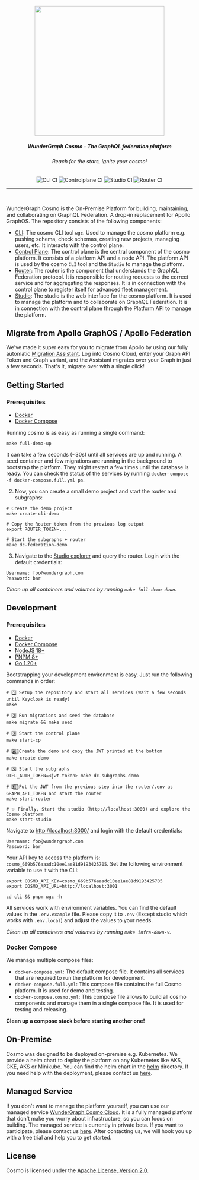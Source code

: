 <p align="center">
<img width="350" src="./docs/assets/logo.png"/>
</p>

<div align="center">
<h5>WunderGraph Cosmo - The GraphQL federation platform</h5>
<h6><i>Reach for the stars, ignite your cosmo!</i></h6>
<img alt="CLI CI" src="https://github.com/wundergraph/cosmo/actions/workflows/cli-ci.yaml/badge.svg">
<img alt="Controlplane CI" src="https://github.com/wundergraph/cosmo/actions/workflows/controlplane-ci.yaml/badge.svg">
<img alt="Studio CI" src="https://github.com/wundergraph/cosmo/actions/workflows/studio-ci.yaml/badge.svg">
<img alt="Router CI" src="https://github.com/wundergraph/cosmo/actions/workflows/router-ci.yaml/badge.svg"/>
<hr />
</div>

<br/>

WunderGraph Cosmo is the On-Premise Platform for building, maintaining, and collaborating on GraphQL Federation. A drop-in replacement for Apollo GraphOS.
The repository consists of the following components:

- [CLI](./cli): The cosmo CLI tool `wgc`. Used to manage the cosmo platform e.g. pushing schema, check schemas, creating new projects, managing users, etc. It interacts with the control plane.
- [Control Plane](./controlplane): The control plane is the central component of the cosmo platform. It consists of a platform API and a node API. The platform API is used by the cosmo `CLI` tool and the `Studio` to manage the platform.
- [Router](./router): The router is the component that understands the GraphQL Federation protocol. It is responsible for routing requests to the correct service and for aggregating the responses. It is in connection with the control plane to register itself for advanced fleet management.
- [Studio](./studio): The studio is the web interface for the cosmo platform. It is used to manage the platform and to collaborate on GraphQL Federation. It is in connection with the control plane through the Platform API to manage the platform.

## Migrate from Apollo GraphOS / Apollo Federation

We've made it super easy for you to migrate from Apollo by using our fully automatic [Migration Assistant](https://cosmo-cp.wundergraph.com/v1/auth/login).
Log into Cosmo Cloud, enter your Graph API Token and Graph variant, and the Assistant migrates over your Graph in just a few seconds.
That's it, migrate over with a single click!

## Getting Started

### Prerequisites

- [Docker](https://docs.docker.com/get-docker/)
- [Docker Compose](https://docs.docker.com/compose/install/)

Running cosmo is as easy as running a single command:

```shell
make full-demo-up
```

It can take a few seconds (~30s) until all services are up and running. A seed container and few migrations are running in the background to bootstrap the platform.
They might restart a few times until the database is ready. You can check the status of the services by running `docker-compose -f docker-compose.full.yml ps`.

2. Now, you can create a small demo project and start the router and subgraphs:

```shell
# Create the demo project
make create-cli-demo

# Copy the Router token from the previous log output
export ROUTER_TOKEN=...

# Start the subgraphs + router
make dc-federation-demo
```

3. Navigate to the [Studio explorer](http://localhost:3000/wundergraph/graph/production/explorer) and query the router. Login with the default credentials:

```
Username: foo@wundergraph.com
Password: bar
```

_Clean up all containers and volumes by running `make full-demo-down`._

## Development

### Prerequisites

- [Docker](https://docs.docker.com/get-docker/)
- [Docker Compose](https://docs.docker.com/compose/install/)
- [NodeJS 18+](https://nodejs.org/en/download/)
- [PNPM 8+](https://pnpm.io/installation)
- [Go 1.20+](https://golang.org/doc/install)

Bootstrapping your development environment is easy. Just run the following commands in order:

```shell
# 1️⃣ Setup the repository and start all services (Wait a few seconds until Keycloak is ready)
make

# 2️⃣ Run migrations and seed the database
make migrate && make seed

# 3️⃣ Start the control plane
make start-cp

# 4️⃣⃣ Create the demo and copy the JWT printed at the bottom
make create-demo

# 5️⃣ Start the subgraphs
OTEL_AUTH_TOKEN=<jwt-token> make dc-subgraphs-demo

# 6️⃣⃣ Put the JWT from the previous step into the router/.env as GRAPH_API_TOKEN and start the router
make start-router

# ✨ Finally, Start the studio (http://localhost:3000) and explore the Cosmo platform
make start-studio
```

Navigate to [http://localhost:3000/](http://localhost:3000/) and login with the default credentials:

```
Username: foo@wundergraph.com
Password: bar
```

Your API key to access the platform is: `cosmo_669b576aaadc10ee1ae81d9193425705`. Set the following environment variable to use it with the CLI:

```shell
export COSMO_API_KEY=cosmo_669b576aaadc10ee1ae81d9193425705
export COSMO_API_URL=http://localhost:3001

cd cli && pnpm wgc -h
```

All services work with environment variables. You can find the default values in the `.env.example` file. Please copy it to `.env` (Except studio which works with `.env.local`) and adjust the values to your needs.

_Clean up all containers and volumes by running `make infra-down-v`._

### Docker Compose

We manage multiple compose files:

- `docker-compose.yml`: The default compose file. It contains all services that are required to run the platform for development.
- `docker-compose.full.yml`: This compose file contains the full Cosmo platform. It is used for demo and testing.
- `docker-compose.cosmo.yml`: This compose file allows to build all cosmo components and manage them in a single compose file. It is used for testing and releasing.

**Clean up a compose stack before starting another one!**

## On-Premise

Cosmo was designed to be deployed on-premise e.g. Kubernetes. We provide a helm chart to deploy the platform on any Kubernetes like AKS, GKE, AKS or Minikube. You can find the helm chart in the [helm](./helm) directory.
If you need help with the deployment, please contact us [here](https://form.typeform.com/to/oC6XATf4).

## Managed Service

If you don't want to manage the platform yourself, you can use our managed service [WunderGraph Cosmo Cloud](https://cosmo.wundergraph.com). It is a fully managed platform that don't make you worry about infrastructure, so you can focus on building.
The managed service is currently in private beta. If you want to participate, please contact us [here](https://form.typeform.com/to/oC6XATf4).
After contacting us, we will hook you up with a free trial and help you to get started.

## License

Cosmo is licensed under the [Apache License, Version 2.0](LICENSE).
